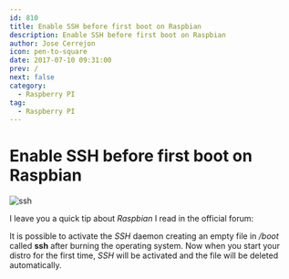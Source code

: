 ```yaml
---
id: 810
title: Enable SSH before first boot on Raspbian
description: Enable SSH before first boot on Raspbian
author: Jose Cerrejon
icon: pen-to-square
date: 2017-07-10 09:31:00
prev: /
next: false
category:
  - Raspberry PI
tag:
  - Raspberry PI
---
```


# Enable SSH before first boot on Raspbian

![ssh](/images/2017/07/ssh.png)

I leave you a quick tip about *Raspbian* I read in the official forum:

It is possible to activate the *SSH* daemon creating an empty file in */boot* called **ssh** after burning the operating system. Now when you start your distro for the first time, *SSH* will be activated and the file will be deleted automatically.